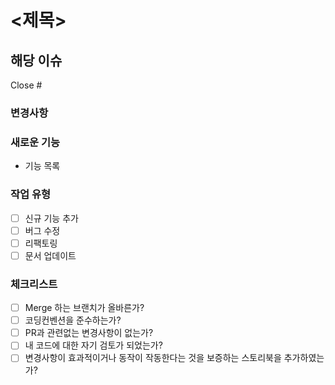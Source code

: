 # <제목>

## 해당 이슈
Close #

### 변경사항  

### 새로운 기능
- 기능 목록

### 작업 유형
- [ ] 신규 기능 추가
- [ ] 버그 수정
- [ ] 리팩토링
- [ ] 문서 업데이트

### 체크리스트
- [ ] Merge 하는 브랜치가 올바른가?
- [ ] 코딩컨벤션을 준수하는가?
- [ ] PR과 관련없는 변경사항이 없는가?
- [ ] 내 코드에 대한 자기 검토가 되었는가?
- [ ] 변경사항이 효과적이거나 동작이 작동한다는 것을 보증하는 스토리북을 추가하였는가?
